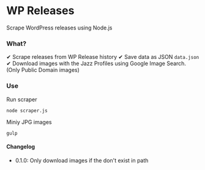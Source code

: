 # WP Releases

Scrape WordPress releases using Node.js

### What?

✔ Scrape releases from WP Release history
✔ Save data as JSON ``data.json``
✔ Download images with the Jazz Profiles using Google Image Search. (Only Public Domain images)

### Use

Run scraper

	node scraper.js

Miniy JPG images
	
	gulp

#### Changelog
- 0.1.0: Only download images if the don't exist in path